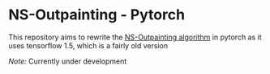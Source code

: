 # NS-Outpainting - Pytorch

This repository aims to rewrite the [NS-Outpainting algorithm](https://github.com/z-x-yang/NS-Outpainting) in pytorch as it uses tensorflow 1.5, which is a fairly old version

_Note:_ Currently under development
